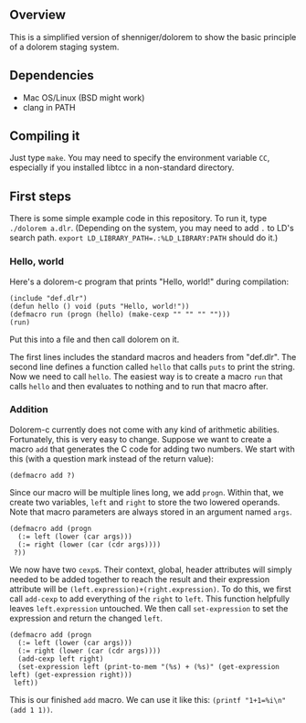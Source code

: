 ## Overview
This is a simplified version of shenniger/dolorem to show the basic principle of
a dolorem staging system.

## Dependencies
* Mac OS/Linux (BSD might work)
* clang in PATH

## Compiling it
Just type `make`. You may need to specify the environment variable `CC`, especially if you installed libtcc in a non-standard directory.

## First steps
There is some simple example code in this repository. To run it, type `./dolorem a.dlr`. (Depending on the system, you may need to add `.` to LD's search path. `export LD_LIBRARY_PATH=.:%LD_LIBRARY:PATH` should do it.)

### Hello, world
Here's a dolorem-c program that prints "Hello, world!" during compilation:

```
(include "def.dlr")
(defun hello () void (puts "Hello, world!"))
(defmacro run (progn (hello) (make-cexp "" "" "" "")))
(run)
```

Put this into a file and then call dolorem on it.

The first lines includes the standard macros and headers from "def.dlr". The second line
defines a function called `hello` that calls `puts` to print the string. Now we need to
call `hello`. The easiest way is to create a macro `run` that calls `hello` and then evaluates
to nothing and to run that macro after.

### Addition
Dolorem-c currently does not come with any kind of arithmetic abilities. Fortunately,
this is very easy to change. Suppose we want to create a macro `add` that generates the C
code for adding two numbers. We start with this (with a question mark instead of the return
value):

```
(defmacro add ?)
```

Since our macro will be multiple lines long, we add `progn`. Within that, we create two
variables, `left` and `right` to store the two lowered operands. Note that macro parameters
are always stored in an argument named `args`.

```
(defmacro add (progn
  (:= left (lower (car args)))
  (:= right (lower (car (cdr args))))
 ?))
```

We now have two `cexp`s. Their context, global, header attributes will simply needed to be
added together to reach the result and their expression attribute will be
`(left.expression)+(right.expression)`. To do this, we first call `add-cexp` to add everything of
the `right` to `left`. This function helpfully leaves `left.expression` untouched. We then
call `set-expression` to set the expression and return the changed `left`.

```
(defmacro add (progn
  (:= left (lower (car args)))
  (:= right (lower (car (cdr args))))
  (add-cexp left right)
  (set-expression left (print-to-mem "(%s) + (%s)" (get-expression left) (get-expression right)))
 left))
```

This is our finished `add` macro. We can use it like this: `(printf "1+1=%i\n" (add 1 1))`.
